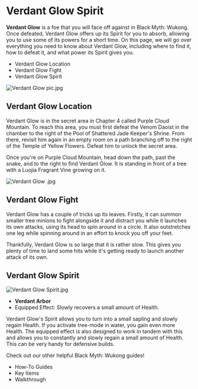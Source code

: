 # Verdant Glow Spirit

**Verdant Glow** is a foe that you will face off against in Black Myth: Wukong. Once defeated, Verdant Glow offers up its Spirit for you to absorb, allowing you to use some of its powers for a short time. On this page, we will go over everything you need to know about Verdant Glow, including where to find it, how to defeat it, and what power its Spirit gives you. 

  * Verdant Glow Location
  * Verdant Glow Fight
  * Verdant Glow Spirit

![Verdant Glow pic.jpg](https://oyster.ignimgs.com/mediawiki/apis.ign.com/black-myth-wukong/0/06/Verdant_Glow_pic.jpg)

## Verdant Glow Location

Verdant Glow is in the secret area in Chapter 4 called Purple Cloud Mountain. To reach this area, you must first defeat the Venom Daoist in the chamber to the right of the Pool of Shattered Jade Keeper's Shrine. From there, revisit him again in an empty room on a path branching off to the right of the Temple of Yellow Flowers. Defeat him to unlock the secret area. 

Once you're on Purple Cloud Mountain, head down the path, past the snake, and to the right to find Verdant Glow. It is standing in front of a tree with a Luojia Fragrant Vine growing on it. 

![Verdant Glow .jpg](https://oyster.ignimgs.com/mediawiki/apis.ign.com/black-myth-wukong/4/43/Verdant_Glow_.jpg)

## Verdant Glow Fight

Verdant Glow has a couple of tricks up its leaves. Firstly, it can summon smaller tree minions to fight alongside it and distract you while it launches its own attacks, using its head to spin around in a circle. It also outstretches one leg while spinning around in an effort to knock you off your feet. 

Thankfully, Verdant Glow is so large that it is rather slow. This gives you plenty of time to land some hits while it's getting ready to launch another attack of its own. 

## Verdant Glow Spirit

![Verdant Glow Spirit.jpg](https://oyster.ignimgs.com/mediawiki/apis.ign.com/black-myth-wukong/c/c6/Verdant_Glow_Spirit.jpg)

  * **Verdant Arbor**
  * Equipped Effect: Slowly recovers a small amount of Health. 

Verdant Glow's Spirit allows you to turn into a small sapling and slowly regain Health. If you activate tree-mode in water, you gain even more Health. The equipped effect is also designed to work in tandem with this and allows you to constantly and slowly regain a small amount of Health. This can be very handy for defensive builds. 

Check out our other helpful Black Myth: Wukong guides! 

  * How-To Guides
  * Key Items
  * Walkthrough

